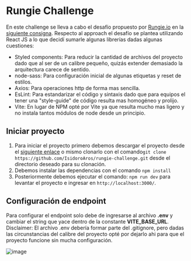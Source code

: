 # Rungie Challenge

En este challenge se lleva a cabo el desafío propuesto por [Rungie.io](https://rungie.io/#projects) en la [siguiente consigna](https://docs.google.com/document/d/1fUR87Yw_Y22NT_rAiLLqFqJ3SFgpBydj3CDyuW1Q0FM/edit).
Respecto al approach el desafío se plantea utilizando React JS a lo que decidí sumarle algunas librerías dadas algunas cuestiones:

- Styled components: Para reducir la cantidad de archivos del proyecto dado que al ser de un calibre pequeño, quizás extender demasiado la arquitectura carece de sentido.
- node-sass: Para configuración inicial de algunas etiquetas y reset de estilos.
- Axios: Para operaciones http de forma mas sencilla.
- EsLint: Para estandarizar el código y sintaxis dado que para equipos el tener una "style-guide" de código resulta mas homogéneo y prolijo.
- Vite: En lugar de NPM opté por Vite ya que resulta mucho mas ligero y no instala tantos módulos de node desde un principio.

## Iniciar proyecto

1.  Para iniciar el proyecto primero debemos descargar el proyecto desde el [siguiente enlace](https://github.com/IsidoroAros/rungie-challenge) o mismo clonarlo con el comando`git clone https://github.com/IsidoroAros/rungie-challenge.git` desde el directorio deseado para su clonación.
2.  Debemos instalar las dependencias con el comando `npm install`
3.  Posteriormente debemos ejecutar el comando: `npm run dev` para levantar el proyecto e ingresar en `http://localhost:3000/`.

## Configuración de endpoint

Para configurar el endpoint solo debe de ingresarse al archivo **.env** y cambiar el string que yace dentro de la constante **VITE_BASE_URL**. Disclaimer: El archivo .env debería formar parte del .gitignore, pero dadas las circunstancias del calibre del proyecto opté por dejarlo ahi para que el proyecto funcione sin mucha configuración.

![image](https://user-images.githubusercontent.com/60631478/177321207-1a2713f6-10f0-42d9-bc77-c3a0c656826c.png)

